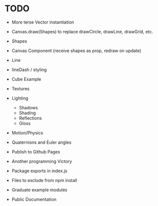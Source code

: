 # TODO

+ More terse Vector instantiation
+ Canvas.draw(Shapes) to replace drawCircle, drawLine, drawGrid, etc.
+ Shapes
+ Canvas Component (receive shapes as prop, redraw on update)
+ Line
+ lineDash / styling
+ Cube Example
+ Textures
+ Lighting
  + Shadows
  + Shading
  + Reflections
  + Gloss
+ Motion/Physics
+ Quaternions and Euler angles

+ Publish to Github Pages
+ Another programming Victory
+ Package exports in index.js
+ Files to exclude from npm install
+ Graduate example modules
+ Public Documentation
